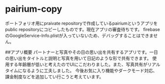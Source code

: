 # pairium-copy
ポートフォリオ用にpraivate repositoryで作成しているpairiumというアプリをpublic repositoryにコピーしたものです。現在アプリの審査待ちです。
firebaseのGoogleService-Info.plistが入っていないため、デバッグすることはできません。

##アプリ概要
パートナーと写真やその日の思い出を共有するアプリです。一日の思い出をタイトルと説明と写真を用いて日記のような形で共有できます。
使用する年齢層が低いと考えたのでUIにこだわりました。また、写真共有がリアルタイムになるように工夫しました。
今後お気に入り機能やダークモード対応、課金制度などを追加してい行こうと考えています。
